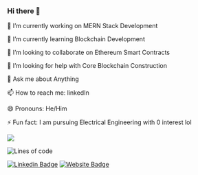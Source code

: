 ### Hi there 👋

<!--
**premsaiappasani/premsaiappasani** is a ✨ _special_ ✨ repository because its `README.md` (this file) appears on your GitHub profile.

Here are some ideas to get you started:
-->
🔭 I’m currently working on MERN Stack Development

🌱 I’m currently learning Blockchain Development

👯 I’m looking to collaborate on Ethereum Smart Contracts

🤔 I’m looking for help with Core Blockchain Construction

💬 Ask me about Anything

📫 How to reach me: linkedIn

😄 Pronouns: He/Him

⚡ Fun fact: I am pursuing Electrical Engineering with 0 interest lol

![](https://komarev.com/ghpvc/?username=premsaiappasani&color=blue&style=flat-square)

![Lines of code](https://img.shields.io/badge/From%20Hello%20World%20I%27ve%20Written-%3E20k%20lines%20of%20code-blue)

<p><a href="https://www.linkedin.com/in/premsaiappasani/"><img src="https://img.shields.io/badge/-premsaiappasani-blue?style=flat&amp;logo=Linkedin&amp;logoColor=white&amp;link=https://www.linkedin.com/in/premsaiappasani/" alt="Linkedin Badge"></a>
<a href="https://mispot.herokuapp.com/start"><img src="https://img.shields.io/badge/-MiSpot-red?style=flat&amp;logo=Google-Chrome&amp;logoColor=white&amp;link=http://mispot.herokuapp.com/start" alt="Website Badge"></a></p>
